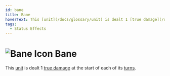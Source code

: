 ```yaml
---
id: bane
title: Bane
hoverText: This [unit](/docs/glossary/unit) is dealt 1 [true damage](/docs/glossary/true-damage) at the start of each of its [turns](/docs/glossary/turn).
tags:
  - Status Effects
---
```


# <img src="/icons/bane.svg" alt="Bane Icon"  /> Bane

This [unit](/docs/glossary/unit) is dealt 1 [true damage](/docs/glossary/true-damage) at the start of each of its [turns](/docs/glossary/turn).
